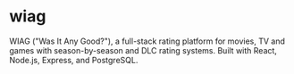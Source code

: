 # wiag
WIAG ("Was It Any Good?"), a full-stack rating platform for movies, TV and games with season-by-season and DLC rating systems. Built with React, Node.js, Express, and PostgreSQL.
